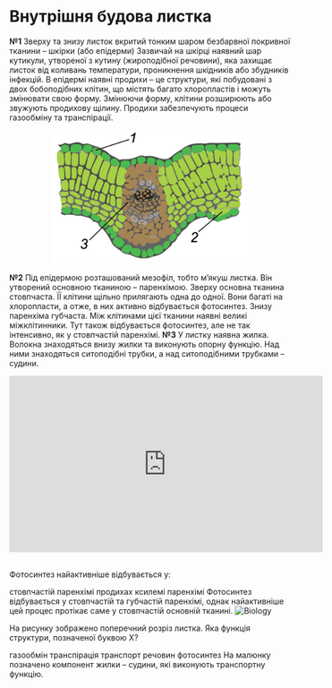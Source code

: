 
# Внутрiшня будова листка

**№1** Зверху та знизу листок вкритий тонким шаром безбарвної покривної тканини – <span class="p1">шкiрки (або епiдерми)</span> Зазвичай на шкiрцi наявний шар кутикули, утвореної з кутину (жироподiбної речовини), яка захищає листок вiд коливань температури, проникнення шкiдникiв або збудникiв iнфекцiй. В епiдермi наявнi <span class="p1">продихи</span> – це структури, якi побудованi з двох бобоподiбних клiтин, що мiстять багато хлоропластiв i можуть змiнювати свою форму. Змiнюючи форму, клiтини розширюють або звужують продихову щiлину. Продихи забезпечують процеси газообмiну та транспiрацiї.

<div align="center">
<img src="internal_leaf.png" alt="Внутрiшня будова листка" width="350"/>
</div>

**№2** Пiд епiдермою розташований мезофiл, тобто м’якуш листка. Вiн утворений основною тканиною – паренхiмою. Зверху основна тканина стовпчаста. ЇЇ клiтини щiльно прилягають одна до одної. Вони багатi на хлоропласти, а отже, в них активно вiдбувається фотосинтез. Знизу паренхiма губчаста. Мiж клiтинами цiєї тканини наявнi великi мiжклiтинники. Тут також вiдбувається фотосинтез, але не так iнтенсивно, як у стовпчастiй паренхiмi.
**№3** У листку наявна жилка. Волокна знаходяться внизу жилки та виконують опорну функцiю. Над ними знаходяться ситоподiбнi трубки, а над ситоподiбними трубками – судини.


<div class="fluidMedia">
<iframe align="center" width="560" height="315" src="https://www.youtube.com/embed/Gcp1M6q-Xv0" frameborder="0" allowfullscreen></iframe>
</div>
<div class="popup">
</div>

<br>
<quiz>
<question text="">
    <p>Фотосинтез найактивніше відбувається у:</p>
    <answer correct>стовпчастій паренхімі</answer>
    <answer>продихах</answer>
    <answer>ксилемі</answer>
    <answer>паренхімі</answer>
    <explanation>
    Фотосинтез відбувається у стовпчастій та губчастій паренхімі, однак найактивніше цей процес протікає саме у стовпчастій основній тканині.
    </explanation>
</question>
<question>
<img src="https://study.ed-era.com/c4x/EdEra/B101/asset/pyt.png" alt="Biology" style="width:470px"/>
    <p>На рисунку зображено поперечний розрiз листка. Яка функцiя структури, позначеної буквою Х?</p>
    <answer>газообмiн</answer>
    <answer>транспiрацiя</answer>
    <answer correct>транспорт речовин</answer>
    <answer>фотосинтез</answer>
    <explanation>
    На малюнку позначено компонент жилки – судини, якi виконують транспортну функцiю.
    </explanation>
</quiz>